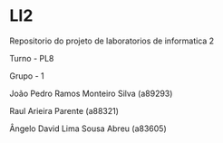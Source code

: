 # LI2
Repositorio do projeto de laboratorios de informatica 2

Turno - PL8

Grupo - 1

João Pedro Ramos Monteiro Silva (a89293)

Raul Arieira Parente (a88321)

Ângelo David Lima Sousa Abreu (a83605)
